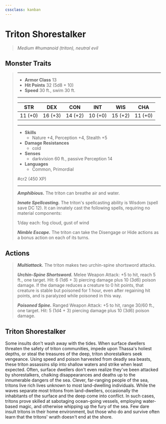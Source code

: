 ```yaml
---
cssclass: kanban
---
```


# Triton Shorestalker
>*Medium #humanoid (triton), neutral evil*
## Monster Traits
>___
>- **Armor Class** 13
>- **Hit Points** 32 (5d8 + 10)
>- **Speed** 30 ft., swim 30 ft.
>___
>|STR|DEX|CON|INT|WIS|CHA|
>|:---:|:---:|:---:|:---:|:---:|:---:|
>|11 (+0)|16 (+3)|14 (+2)|10 (+0)|15 (+2)|11 (+0)|
>___
>- **Skills**
>	 - Nature +4, Perception +4, Stealth +5
>- **Damage Resistances**
>	 - cold
>- **Senses**
>	 - darkvision 60 ft., passive Perception 14
>- **Languages**
>	 - Common, Primordial
>
> #cr2 (450 XP)
>___
>***Amphibious.*** The triton can breathe air and water.  
>
>***Innate Spellcasting.*** The triton's spellcasting ability is Wisdom (spell save DC 12). It can innately cast the following spells, requiring no material components:  
>
>1/day each: fog cloud, gust of wind  
>
>
>***Nimble Escape.*** The triton can take the Disengage or Hide actions as a bonus action on each of its turns.  
>
## Actions
>***Multiattack.*** The triton makes two urchin-spine shortsword attacks.  
>
>***Urchin-Spine Shortsword.*** Melee Weapon Attack: +5 to hit, reach 5 ft., one target. Hit: 6 (1d6 + 3) piercing damage plus 10 (3d6) poison damage. If the damage reduces a creature to 0 hit points, that creature is stable but poisoned for 1 hour, even after regaining hit points, and is paralyzed while poisoned in this way.  
>
>***Poisoned Spine.*** Ranged Weapon Attack: +5 to hit, range 30/60 ft., one target. Hit: 5 (1d4 + 3) piercing damage plus 10 (3d6) poison damage.
## Triton Shorestalker
Some insults don't wash away with the tides. When surface dwellers threaten the safety of triton communities, impede upon Thassa's holiest depths, or steal the treasures of the deep, triton shorestalkers seek vengeance. Using speed and poison harvested from deadly sea beasts, these triton assassins slip into shallow waters and strike when least expected. Often, surface dwellers don't even realize they've been attacked by shorestalkers, chalking disappearances and deaths up to the innumerable dangers of the sea.
Clever, far-ranging people of the sea, tritons live rich lives unknown to most land-dwelling individuals. While the waves separate most tritons from land-dwellers, occasionally the inhabitants of the surface and the deep come into conflict. In such cases, tritons prove skilled at sabotaging ocean-going vessels, employing water-based magic, and otherwise whipping up the fury of the sea. Few dare insult tritons in their home environment, but those who do and survive often learn that the tritons' wrath doesn't end at the shore.